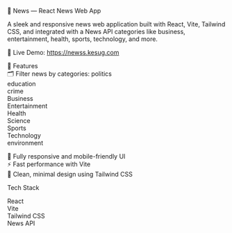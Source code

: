 📰 News — React News Web App     

A sleek and responsive news web application built with React, Vite, Tailwind CSS, and integrated with a News API categories like business, entertainment, health, sports, technology, and more.     

🔗 Live Demo: https://newss.kesug.com     



🌟 Features     
🗂️ Filter news by categories:
politics   
education  
crime  
Business  
Entertainment  
Health  
Science  
Sports  
Technology  
environment  

📱 Fully responsive and mobile-friendly UI  
⚡ Fast performance with Vite  
🎨 Clean, minimal design using Tailwind CSS  


Tech Stack

React  
Vite  
Tailwind CSS  
News API  

